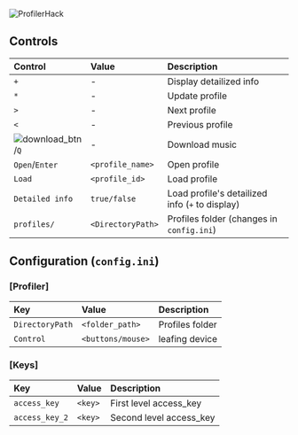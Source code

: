 ![ProfilerHack](https://raw.githubusercontent.com/lartman/Profiler/master/ciQ2Qm8sV6A.jpg)
## Controls
| Control | Value | Description |
|:--------|:------|:------------|
|   `+`   | -     |Display detailized info|
|   `*`   | -     |Update profile|
|   `>`   | -     |Next profile|
|   `<`   | -     |Previous profile|
|![download_btn](https://raw.githubusercontent.com/lartman/Profiler/master/Profiler_2.0/hidentity_btn_download.png)/`Q`| -     |Download music|
|  `Open`/`Enter` |`<profile_name>`|Open profile|
|  `Load` |`<profile_id>`|Load profile|
|`Detailed info`|`true/false`|Load profile's detailized info (`+` to display)|
|`profiles/`|`<DirectoryPath>`|Profiles folder (changes in `config.ini`)|
## Configuration (`config.ini`)
### [Profiler]
| Key | Value | Description |
|:----|:------|:------------|
|`DirectoryPath`|`<folder_path>`|Profiles folder|
|`Control`|`<buttons/mouse>`|leafing device|
### [Keys]
| Key | Value | Description |
|:----|:------|:------------|
|`access_key`|`<key>`|First level access_key|
|`access_key_2`|`<key>`|Second level access_key|


            
